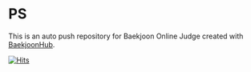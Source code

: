 # PS
This is an auto push repository for Baekjoon Online Judge created with [BaekjoonHub](https://github.com/BaekjoonHub/BaekjoonHub).

[![Hits](https://hits.seeyoufarm.com/api/count/incr/badge.svg?url=https%3A%2F%2Fgithub.com%2Fmcdbgk99%2FPS&count_bg=%2379C83D&title_bg=%23555555&icon=&icon_color=%23E7E7E7&title=hits&edge_flat=false)](https://hits.seeyoufarm.com)
